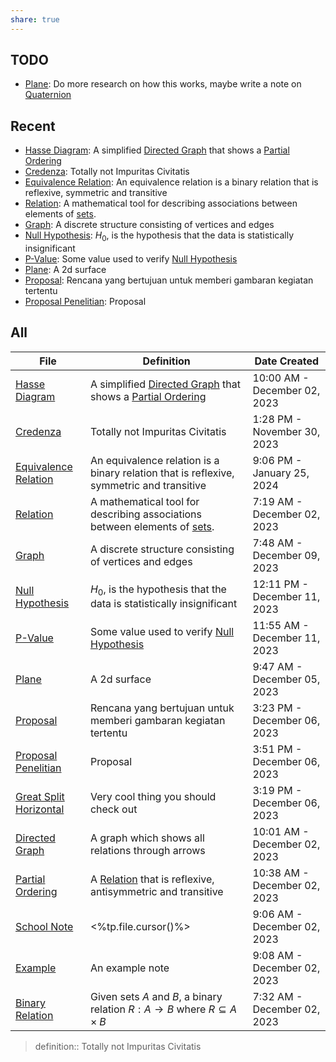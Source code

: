 ```yaml
---
share: true
---
```




## TODO
- [Plane](./Plane.md): Do more research on how this works, maybe write a note on [Quaternion](Quaternion.md)


## Recent
- [Hasse Diagram](./Hasse%20Diagram.md): A simplified [Directed Graph](Directed%20Graph.md) that shows a [Partial Ordering](Partial%20Ordering.md)
- [Credenza](Credenza.md): Totally not Impuritas Civitatis
- [Equivalence Relation](./Equivalence%20Relation.md): An equivalence relation is a binary relation that is reflexive, symmetric and transitive
- [Relation](./Relation.md): A mathematical tool for describing associations between elements of [sets](Set.md).
- [Graph](./Graph.md): A discrete structure consisting of vertices and edges
- [Null Hypothesis](./Null%20Hypothesis.md): $H_0$, is the hypothesis that the data is statistically insignificant
- [P-Value](./P-Value.md): Some value used to verify [Null Hypothesis](Null%20Hypothesis.md)
- [Plane](./Plane.md): A 2d surface
- [Proposal](./Proposal.md): Rencana yang bertujuan untuk memberi gambaran kegiatan tertentu
- [Proposal Penelitian](./Proposal%20Penelitian.md): Proposal


## All
| File                                                                    | Definition                                                                               | Date Created                 |
| ----------------------------------------------------------------------- | ---------------------------------------------------------------------------------------- | ---------------------------- |
| [Hasse Diagram](./Hasse%20Diagram.md)                       | A simplified [Directed Graph](Directed%20Graph.md) that shows a [Partial Ordering](Partial%20Ordering.md)                        | 10:00 AM - December 02, 2023 |
| [Credenza](Credenza.md)                                               | Totally not Impuritas Civitatis                                                          | 1:28 PM - November 30, 2023  |
| [Equivalence Relation](./Equivalence%20Relation.md)         | An equivalence relation is a binary relation that is reflexive, symmetric and transitive | 9:06 PM - January 25, 2024   |
| [Relation](./Relation.md)                                 | A mathematical tool for describing associations between elements of [sets](Set.md).       | 7:19 AM - December 02, 2023  |
| [Graph](./Graph.md)                                       | A discrete structure consisting of vertices and edges                                    | 7:48 AM - December 09, 2023  |
| [Null Hypothesis](./Null%20Hypothesis.md)                   | $H_0$, is the hypothesis that the data is statistically insignificant                    | 12:11 PM - December 11, 2023 |
| [P-Value](./P-Value.md)                                   | Some value used to verify [Null Hypothesis](Null%20Hypothesis.md)                                            | 11:55 AM - December 11, 2023 |
| [Plane](./Plane.md)                                       | A 2d surface                                                                             | 9:47 AM - December 05, 2023  |
| [Proposal](./Proposal.md)                             | Rencana yang bertujuan untuk memberi gambaran kegiatan tertentu                          | 3:23 PM - December 06, 2023  |
| [Proposal Penelitian](./Proposal%20Penelitian.md)       | Proposal                                                                                 | 3:51 PM - December 06, 2023  |
| [Great Split Horizontal](./Great%20Split%20Horizontal.md) | Very cool thing you should check out                                                     | 3:19 PM - December 06, 2023  |
| [Directed Graph](./Directed%20Graph.md)                     | A graph which shows all relations through arrows                                         | 10:01 AM - December 02, 2023 |
| [Partial Ordering](./Partial%20Ordering.md)                 | A [Relation](Relation.md) that is reflexive, antisymmetric and transitive                           | 10:38 AM - December 02, 2023 |
| [School Note](./School%20Note.md)                               | <%tp.file.cursor()%>                                                                     | 9:06 AM - December 02, 2023  |
| [Example](./Example.md)                                            | An example note                                                                          | 9:08 AM - December 02, 2023  |
| [Binary Relation](./Binary%20Relation.md)                   | Given sets $A$ and $B$, a binary relation $R:A\to B$ where $R \subseteq A \times B$      | 7:32 AM - December 02, 2023  |


> definition:: Totally not Impuritas Civitatis